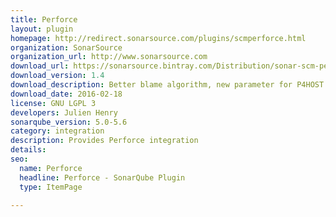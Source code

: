 ```yaml
---
title: Perforce
layout: plugin
homepage: http://redirect.sonarsource.com/plugins/scmperforce.html
organization: SonarSource
organization_url: http://www.sonarsource.com
download_url: https://sonarsource.bintray.com/Distribution/sonar-scm-perforce-plugin/sonar-scm-perforce-plugin-1.4.jar
download_version: 1.4
download_description: Better blame algorithm, new parameter for P4HOST
download_date: 2016-02-18
license: GNU LGPL 3
developers: Julien Henry
sonarqube_version: 5.0-5.6
category: integration
description: Provides Perforce integration
details: 
seo: 
  name: Perforce
  headline: Perforce - SonarQube Plugin
  type: ItemPage

---
```

